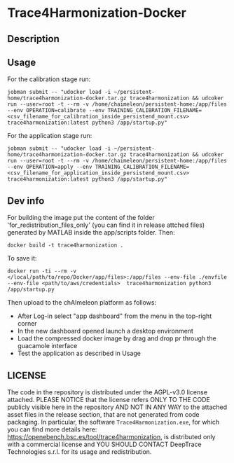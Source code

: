 # Trace4Harmonization-Docker

## Description



## Usage
For the calibration stage run:

```
jobman submit -- "udocker load -i ~/persistent-home/trace4harmonization-docker.tar.gz trace4harmonization && udcoker run --user=root -t --rm -v /home/chaimeleon/persistent-home:/app/files --env OPERATION=calibrate --env TRAINING_CALIBRATION_FILENAME=<csv_filename_for_calibration_inside_persistend_mount.csv>  trace4harmonization:latest python3 /app/startup.py"
```

For the application stage run:

```
jobman submit -- "udocker load -i ~/persistent-home/trace4harmonization-docker.tar.gz trace4harmonization && udcoker run --user=root -t --rm -v /home/chaimeleon/persistent-home:/app/files --env OPERATION=apply --env TRAINING_CALIBRATION_FILENAME=<csv_filename_for_application_inside_persistend_mount.csv>  trace4harmonization:latest python3 /app/startup.py"
```

## Dev info

For building the image put the content of the folder 'for_redistribution_files_only' (you can find it in release attched files) generated by MATLAB inside the app/scripts folder. Then:

```
docker build -t trace4harmonization .
```

To save it:
```
docker run -ti --rm -v </local/path/to/repo/Docker/app/files>:/app/files --env-file ./envfile  --env-file <path/to/aws/credentials>  trace4harmonization python3 /app/startup.py
```

Then upload to the chAImeleon platform as follows:

- After Log-in select "app dashboard" from the menu in the top-right corner
- In the new dashboard opened launch a desktop environment
- Load the compressed docker image by drag and drop pr through the guacamole interface
- Test the application as described in Usage


## LICENSE

The code in the repository is distributed under the AGPL-v3.0 license attached. PLEASE NOTICE that the license refers ONLY TO THE CODE publicly visible here in the repository AND NOT IN ANY WAY to the attached asset files in the release section, that are not generated from code packaging. In particular, the software `Trace4Harmonization.exe`, for which you can find more details here: https://openebench.bsc.es/tool/trace4harmonization, is distributed only with a commercial license and YOU SHOULD CONTACT DeepTrace Technologies s.r.l. for its usage and redistribution.
